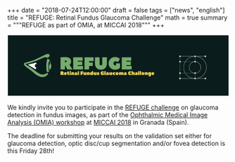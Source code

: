 +++
date = "2018-07-24T12:00:00"
draft = false
tags = ["news", "english"]
title = "REFUGE: Retinal Fundus Glaucoma Challenge"
math = true
summary = """REFUGE as part of OMIA, at MICCAI 2018"""
+++

![REFUGE](/img/headers/logo_refuge_header.png)

We kindly invite you to participate in the [REFUGE challenge](https://refuge.grand-challenge.org/) on glaucoma detection in fundus images, as part of the [Ophthalmic Medical Image Analysis (OMIA) workshop](https://sites.google.com/site/mwomia2018/) at [MICCAI 2018](https://www.miccai2018.org/) in Granada (Spain). 

The deadline for submitting your results on the validation set either for glaucoma detection, optic disc/cup segmentation and/or fovea detection is this Friday 28th!